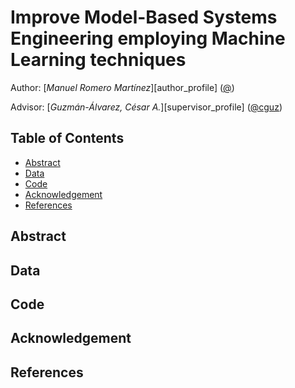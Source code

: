 # Improve Model-Based Systems Engineering employing Machine Learning techniques


Author: [_Manuel Romero Martínez_][author_profile] ([@](https://github.com/))

Advisor: [_Guzmán-Álvarez, César A._][supervisor_profile] ([@cguz](https://github.com/cguz))

## Table of Contents

- [Abstract](#abstract)
- [Data](#data)
- [Code](#code)
- [Acknowledgement](#acknowledgement)
- [References](#references)

## Abstract

## Data

## Code

## Acknowledgement

## References
